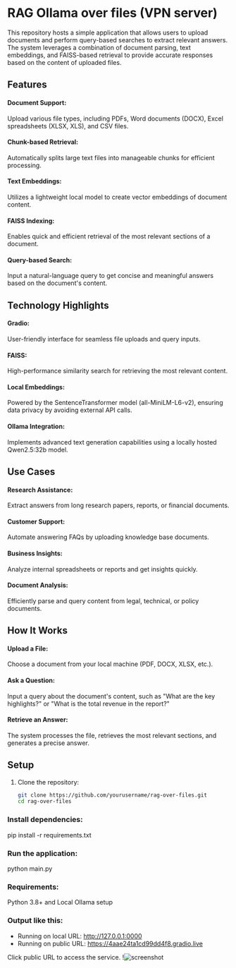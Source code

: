 # RAG Ollama over files (VPN server)

This repository hosts a simple application that allows users to upload documents and perform query-based searches to extract relevant answers. The system leverages a combination of document parsing, text embeddings, and FAISS-based retrieval to provide accurate responses based on the content of uploaded files.

## Features

#### Document Support: 
Upload various file types, including PDFs, Word documents (DOCX), Excel spreadsheets (XLSX, XLS), and CSV files.
#### Chunk-based Retrieval: 
Automatically splits large text files into manageable chunks for efficient processing.
#### Text Embeddings: 
Utilizes a lightweight local model to create vector embeddings of document content.
#### FAISS Indexing: 
Enables quick and efficient retrieval of the most relevant sections of a document.
#### Query-based Search: 
Input a natural-language query to get concise and meaningful answers based on the document's content.

## Technology Highlights
#### Gradio: 
User-friendly interface for seamless file uploads and query inputs.
#### FAISS: 
High-performance similarity search for retrieving the most relevant content.
#### Local Embeddings: 
Powered by the SentenceTransformer model (all-MiniLM-L6-v2), ensuring data privacy by avoiding external API calls.
#### Ollama Integration: 
Implements advanced text generation capabilities using a locally hosted Qwen2.5:32b model.

## Use Cases
#### Research Assistance: 
Extract answers from long research papers, reports, or financial documents.
#### Customer Support: 
Automate answering FAQs by uploading knowledge base documents.
#### Business Insights: 
Analyze internal spreadsheets or reports and get insights quickly.
#### Document Analysis: 
Efficiently parse and query content from legal, technical, or policy documents.

## How It Works
#### Upload a File: 
Choose a document from your local machine (PDF, DOCX, XLSX, etc.).
#### Ask a Question: 
Input a query about the document's content, such as "What are the key highlights?" or "What is the total revenue in the report?"
#### Retrieve an Answer: 
The system processes the file, retrieves the most relevant sections, and generates a precise answer.

## Setup

1. Clone the repository:
   ```bash
   git clone https://github.com/yourusername/rag-over-files.git
   cd rag-over-files

### Install dependencies:
pip install -r requirements.txt

### Run the application:
python main.py

### Requirements:
Python 3.8+ and
Local Ollama setup

### Output like this:
* Running on local URL:  http://127.0.0.1:0000
* Running on public URL: https://4aae24ta1cd99dd4f8.gradio.live

Click public URL to access the service.
!![screenshot](output.jpg)
 


